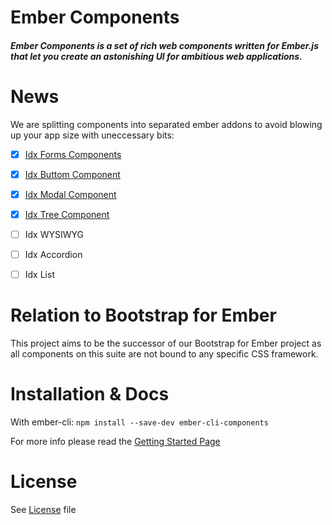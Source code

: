 # Ember Components

##### Ember Components is a set of rich web components written for Ember.js that let you create an astonishing UI for ambitious web applications.

# News

We are splitting components into separated ember addons to avoid blowing up your app size with uneccessary bits:

- [x] [Idx Forms Components](https://github.com/indexiatech/ember-forms)
- [x] [Idx Buttom Component](https://github.com/indexiatech/ember-idx-button)
- [x] [Idx Modal Component](https://github.com/indexiatech/ember-idx-modal)
- [x] [Idx Tree Component](https://github.com/indexiatech/ember-idx-tree)
- [ ] Idx WYSIWYG
- [ ] Idx Accordion
- [ ] Idx List



# Relation to Bootstrap for Ember

This project aims to be the successor of our Bootstrap for Ember project as all components on this suite are not bound to any specific CSS framework.

# Installation & Docs

With ember-cli:
`npm install --save-dev ember-cli-components`

For more info please read the [Getting Started Page](http://indexiatech.github.io/ember-components/#/getstarted)

# License

See [License](https://github.com/indexiatech/ember-components/blob/master/LICENSE) file 
